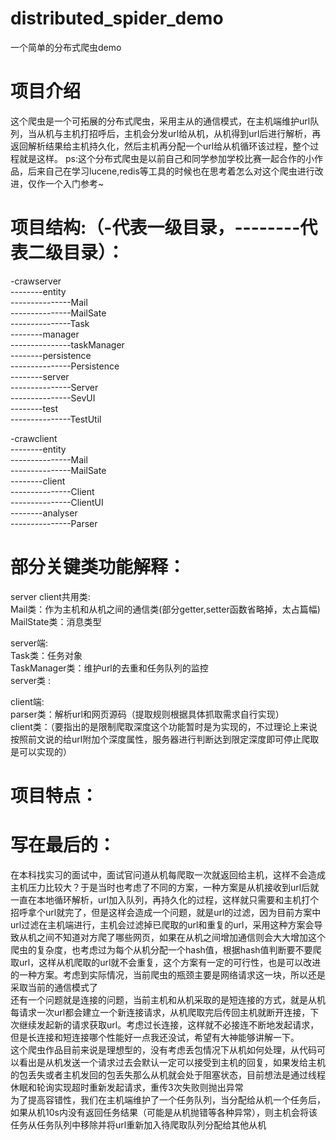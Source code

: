 # distributed_spider_demo
一个简单的分布式爬虫demo

# 项目介绍<br/>
这个爬虫是一个可拓展的分布式爬虫，采用主从的通信模式，在主机端维护url队列，当从机与主机打招呼后，主机会分发url给从机，从机得到url后进行解析，再返回解析结果给主机持久化，然后主机再分配一个url给从机循环该过程，整个过程就是这样。
ps:这个分布式爬虫是以前自己和同学参加学校比赛一起合作的小作品，后来自己在学习lucene,redis等工具的时候也在思考着怎么对这个爬虫进行改进，仅作一个入门参考~

# 项目结构:（-代表一级目录，--------代表二级目录）：<br/>
-crawserver<br/>
--------entity<br/>
---------------Mail<br/>
---------------MailSate<br/>
---------------Task<br/>
--------manager<br/>
---------------taskManager<br/>
--------persistence<br/>
---------------Persistence<br/>
--------server<br/>
---------------Server<br/>
---------------SevUI<br/>
--------test<br/>
---------------TestUtil<br/>

-crawclient<br/>
--------entity<br/>
---------------Mail<br/>
---------------MailSate<br/>
--------client<br/>
---------------Client<br/>
---------------ClientUI<br/>
--------analyser<br/>
---------------Parser<br/>

# 部分关键类功能解释：<br/>

server client共用类:<br/>
Mail类：作为主机和从机之间的通信类(部分getter,setter函数省略掉，太占篇幅)<br/>
MailState类：消息类型<br/>

server端:<br/>
Task类：任务对象<br/>
TaskManager类：维护url的去重和任务队列的监控<br/>
server类 :<br/>

client端:<br/>
parser类：解析url和网页源码（提取规则根据具体抓取需求自行实现）<br/>
client类：（要指出的是限制爬取深度这个功能暂时是为实现的，不过理论上来说按照前文说的给url附加个深度属性，服务器进行判断达到限定深度即可停止爬取是可以实现的）<br/>

# 项目特点：<br/>


# 写在最后的：<br/>
在本科找实习的面试中，面试官问道从机每爬取一次就返回给主机，这样不会造成主机压力比较大？于是当时也考虑了不同的方案，一种方案是从机接收到url后就一直在本地循环解析，url加入队列，再持久化的过程，这样就只需要和主机打个招呼拿个url就完了，但是这样会造成一个问题，就是url的过滤，因为目前方案中url过滤在主机端进行，主机会过滤掉已爬取的url和重复的url，采用这种方案会导致从机之间不知道对方爬了哪些网页，如果在从机之间增加通信则会大大增加这个爬虫的复杂度，也考虑过为每个从机分配一个hash值，根据hash值判断要不要爬取url，这样从机爬取的url就不会重复，这个方案有一定的可行性，也是可以改进的一种方案。考虑到实际情况，当前爬虫的瓶颈主要是网络请求这一块，所以还是采取当前的通信模式了<br/>
还有一个问题就是连接的问题，当前主机和从机采取的是短连接的方式，就是从机每请求一次url都会建立一个新连接请求，从机爬取完后传回主机就断开连接，下次继续发起新的请求获取url。考虑过长连接，这样就不必接连不断地发起请求，但是长连接和短连接哪个性能好一点我还没试，希望有大神能够讲解一下。<br/>
这个爬虫作品目前来说是理想型的，没有考虑丢包情况下从机如何处理，从代码可以看出是从机发送一个请求过去会默认一定可以接受到主机的回复，如果发给主机的包丢失或者主机发回的包丢失那么从机就会处于阻塞状态，目前想法是通过线程休眠和轮询实现超时重新发起请求，重传3次失败则抛出异常<br/>
为了提高容错性，我们在主机端维护了一个任务队列，当分配给从机一个任务后，如果从机10s内没有返回任务结果（可能是从机抛错等各种异常），则主机会将该任务从任务队列中移除并将url重新加入待爬取队列分配给其他从机
